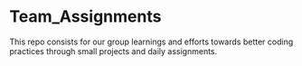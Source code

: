 # Team_Assignments
This repo consists for our group learnings and efforts towards better coding practices through small projects and daily assignments.
